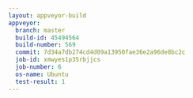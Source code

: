 ```yaml
---
layout: appveyor-build
appveyor:
  branch: master
  build-id: 45494564
  build-number: 569
  commit: 7d34a7db274cd4d09a13950fae36e2a96de8bc2c
  job-id: xmwyes1p35rbjjcs
  job-number: 6
  os-name: Ubuntu
  test-result: 1
---
```

